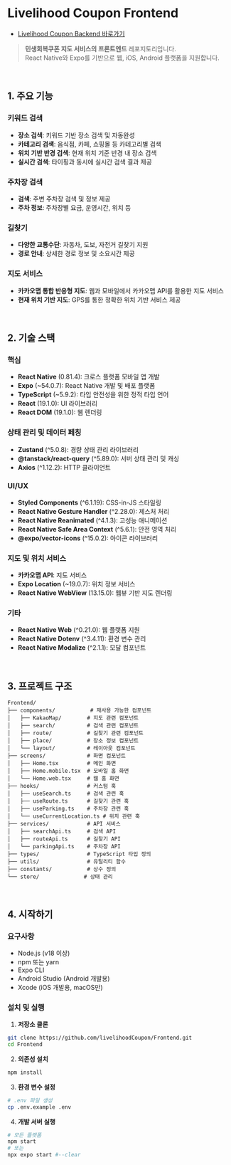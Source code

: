 # Livelihood Coupon Frontend
- [Livelihood Coupon Backend 바로가기](https://github.com/livelihoodCoupon/Server-Backend)

> **민생회복쿠폰 지도 서비스의 프론트엔드** 레포지토리입니다. </br>
> React Native와 Expo를 기반으로 웹, iOS, Android 플랫폼을 지원합니다.


</br>

## 1. 주요 기능

### 키워드 검색
- **장소 검색**: 키워드 기반 장소 검색 및 자동완성
- **카테고리 검색**: 음식점, 카페, 쇼핑몰 등 카테고리별 검색
- **위치 기반 반경 검색**: 현재 위치 기준 반경 내 장소 검색
- **실시간 검색**: 타이핑과 동시에 실시간 검색 결과 제공

### 주차장 검색
- **검색**: 주변 주차장 검색 및 정보 제공
- **주차 정보**: 주차장별 요금, 운영시간, 위치 등

### 길찾기
- **다양한 교통수단**: 자동차, 도보, 자전거 길찾기 지원
- **경로 안내**: 상세한 경로 정보 및 소요시간 제공

### 지도 서비스
- **카카오맵 통합 반응형 지도**: 웹과 모바일에서 카카오맵 API를 활용한 지도 서비스
- **현재 위치 기반 지도**: GPS를 통한 정확한 위치 기반 서비스 제공

</br>

## 2. 기술 스택

### 핵심
- **React Native** (0.81.4): 크로스 플랫폼 모바일 앱 개발
- **Expo** (~54.0.7): React Native 개발 및 배포 플랫폼
- **TypeScript** (~5.9.2): 타입 안전성을 위한 정적 타입 언어
- **React** (19.1.0): UI 라이브러리
- **React DOM** (19.1.0): 웹 렌더링

### 상태 관리 및 데이터 페칭
- **Zustand** (^5.0.8): 경량 상태 관리 라이브러리
- **@tanstack/react-query** (^5.89.0): 서버 상태 관리 및 캐싱
- **Axios** (^1.12.2): HTTP 클라이언트

### UI/UX 
- **Styled Components** (^6.1.19): CSS-in-JS 스타일링
- **React Native Gesture Handler** (^2.28.0): 제스처 처리
- **React Native Reanimated** (^4.1.3): 고성능 애니메이션
- **React Native Safe Area Context** (^5.6.1): 안전 영역 처리
- **@expo/vector-icons** (^15.0.2): 아이콘 라이브러리

### 지도 및 위치 서비스
- **카카오맵 API**: 지도 서비스
- **Expo Location** (~19.0.7): 위치 정보 서비스
- **React Native WebView** (13.15.0): 웹뷰 기반 지도 렌더링

### 기타 
- **React Native Web** (^0.21.0): 웹 플랫폼 지원
- **React Native Dotenv** (^3.4.11): 환경 변수 관리
- **React Native Modalize** (^2.1.1): 모달 컴포넌트

</br>

## 3. 프로젝트 구조

```
Frontend/
├── components/           # 재사용 가능한 컴포넌트
│   ├── KakaoMap/        # 지도 관련 컴포넌트
│   ├── search/          # 검색 관련 컴포넌트
│   ├── route/           # 길찾기 관련 컴포넌트
│   ├── place/           # 장소 정보 컴포넌트
│   └── layout/          # 레이아웃 컴포넌트
├── screens/             # 화면 컴포넌트
│   ├── Home.tsx         # 메인 화면
│   ├── Home.mobile.tsx  # 모바일 홈 화면
│   └── Home.web.tsx     # 웹 홈 화면
├── hooks/               # 커스텀 훅
│   ├── useSearch.ts     # 검색 관련 훅
│   ├── useRoute.ts      # 길찾기 관련 훅
│   ├── useParking.ts    # 주차장 관련 훅
│   └── useCurrentLocation.ts # 위치 관련 훅
├── services/            # API 서비스
│   ├── searchApi.ts     # 검색 API
│   ├── routeApi.ts      # 길찾기 API
│   └── parkingApi.ts    # 주차장 API
├── types/               # TypeScript 타입 정의
├── utils/               # 유틸리티 함수
├── constants/           # 상수 정의
└── store/              # 상태 관리
```

</br>

## 4. 시작하기

### 요구사항
- Node.js (v18 이상)
- npm 또는 yarn
- Expo CLI
- Android Studio (Android 개발용)
- Xcode (iOS 개발용, macOS만)

### 설치 및 실행

1. **저장소 클론**
```bash
git clone https://github.com/livelihoodCoupon/Frontend.git
cd Frontend
```

2. **의존성 설치**
```bash
npm install
```

3. **환경 변수 설정**
```bash
# .env 파일 생성
cp .env.example .env
```

4. **개발 서버 실행**
```bash
# 모든 플랫폼
npm start
# 또는
npx expo start #--clear